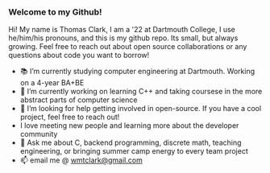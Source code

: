 ### Welcome to my Github! 

Hi! My name is Thomas Clark, I am a '22 at Dartmouth College, I use he/him/his pronouns, and this is my github repo. Its small, but always growing. Feel free to reach out about open source collaborations or any questions about code you want to borrow! 

* 📚 I’m currently studying computer engineering at Dartmouth. Working on a 4-year BA+BE
* 🌱 I’m currently working on learning C++ and taking coursese in the more abstract parts of computer science 
* 🤔 I’m looking for help getting involved in open-source. If you have a cool project, feel free to reach out! 
* I love meeting new people and learning more about the developer community
* 💬 Ask me about C, backend programming, discrete math, teaching engineering, or bringing summer camp energy to every team project
* 📫 email me @ [wmtclark@gmail.com](mailto:wmtclark@gmail.com)

